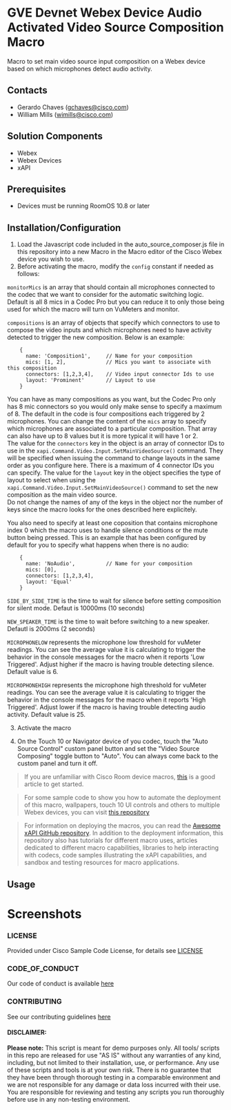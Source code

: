 # GVE Devnet Webex Device Audio Activated Video Source Composition Macro

Macro to set main video source input composition on a Webex device based on which microphones detect audio activity.

## Contacts

- Gerardo Chaves (gchaves@cisco.com)
- William Mills (wimills@cisco.com)

## Solution Components

- Webex
- Webex Devices
- xAPI

## Prerequisites

- Devices must be running RoomOS 10.8 or later

## Installation/Configuration

1. Load the Javascript code included in the auto_source_composer.js file in this repository into a new Macro in the Macro editor of the Cisco Webex device you wish to use.
2. Before activating the macro, modify the `config` constant if needed as follows:

`monitorMics` is an array that should contain all microphones connected to the codec that we want to consider for the automatic switching logic. Default is all 8 mics in a Codec Pro but you can reduce it to only those being used for which the macro will turn on VuMeters and monitor.

`compositions` is an array of objects that specify which connectors to use to compose the video inputs and which microphones need to have activity detected to trigger the new composition. Below is an example:

```
    {
      name: 'Composition1',     // Name for your composition
      mics: [1, 2],             // Mics you want to associate with this composition
      connectors: [1,2,3,4],    // Video input connector Ids to use
      layout: 'Prominent'       // Layout to use
    }
```

You can have as many compositions as you want, but the Codec Pro only has 8 mic connectors so you would only make sense to specify a maximum of 8. The default in the code is four compositions each triggered by 2 microphones. You can change the content of the `mics` array to specify which microphones are associated to a particular composition. That array can also have up to 8 values but it is more typical it will have 1 or 2.  
The value for the `connectors` key in the object is an array of connector IDs to use in the `xapi.Command.Video.Input.SetMainVideoSource()` command. They will be specified when issuing the command to change layouts in the same order as you configure here. There is a maximum of 4 connector IDs you can specify.
The value for the `layout` key in the object specifies the type of layout to select when using the `xapi.Command.Video.Input.SetMainVideoSource()` command to set the new composition as the main video source.  
Do not change the names of any of the keys in the object nor the number of keys since the macro looks for the ones described here explicitely.

You also need to specify at least one coposition that contains microphone index 0 which the macro uses to handle silence conditions or the mute button being pressed.
This is an example that has been configured by default for you to specify what happens when there is no audio:

```
    {
      name: 'NoAudio',          // Name for your composition
      mics: [0],
      connectors: [1,2,3,4],
      layout: 'Equal'
    }
```

`SIDE_BY_SIDE_TIME` is the time to wait for silence before setting composition for silent mode. Defaut is 10000ms (10 seconds)

`NEW_SPEAKER_TIME` is the time to wait before switching to a new speaker. Defautl is 2000ms (2 seconds)

`MICROPHONELOW` represents the microphone low threshold for vuMeter readings. You can see the average value it is calculating to trigger the behavior
in the console messages for the macro when it reports 'Low Triggered'. Adjust higher if the macro is having trouble detecting silence. Default value is 6.

`MICROPHONEHIGH` represents the microphone high threshold for vuMeter readings. You can see the average value it is calculating to trigger the behavior
in the console messages for the macro when it reports 'High Triggered'. Adjust lower if the macro is having trouble detecting audio activity. Default value is 25.

3. Activate the macro

4. On the Touch 10 or Navigator device of you codec, touch the "Auto Source Control" custom panel button and set the "Video Source Composing" toggle button to "Auto". You can always come back to the custom panel and turn it off.

> If you are unfamiliar with Cisco Room device macros, [this](https://help.webex.com/en-us/np8b6m6/Use-of-Macros-with-Room-and-Desk-Devices-and-Webex-Boards) is a good article to get started.

> For some sample code to show you how to automate the deployment of this macro, wallpapers, touch 10 UI controls and others to multiple Webex devices, you can visit [this repository](https://github.com/voipnorm/CE-Deploy)

> For information on deploying the macros, you can read the [Awesome xAPI GitHub repository](https://github.com/CiscoDevNet/awesome-xapi#user-content-developer-tools). In addition to the deployment information, this repository also has tutorials for different macro uses, articles dedicated to different macro capabilities, libraries to help interacting with codecs, code samples illustrating the xAPI capabilities, and sandbox and testing resources for macro applications.

## Usage

# Screenshots

### LICENSE

Provided under Cisco Sample Code License, for details see [LICENSE](LICENSE.md)

### CODE_OF_CONDUCT

Our code of conduct is available [here](CODE_OF_CONDUCT.md)

### CONTRIBUTING

See our contributing guidelines [here](CONTRIBUTING.md)

#### DISCLAIMER:

<b>Please note:</b> This script is meant for demo purposes only. All tools/ scripts in this repo are released for use "AS IS" without any warranties of any kind, including, but not limited to their installation, use, or performance. Any use of these scripts and tools is at your own risk. There is no guarantee that they have been through thorough testing in a comparable environment and we are not responsible for any damage or data loss incurred with their use.
You are responsible for reviewing and testing any scripts you run thoroughly before use in any non-testing environment.

